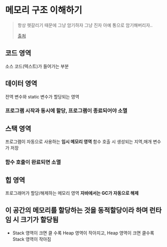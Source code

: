 # 메모리 구조 이해하기
> 항상 헷갈리기 때문에 그냥 암기하자
> 그냥 진자 아예 통으로 암기해버리자.. 
> 
> [출처](https://jinshine.github.io/2018/05/17/%EC%BB%B4%ED%93%A8%ED%84%B0%20%EA%B8%B0%EC%B4%88/%EB%A9%94%EB%AA%A8%EB%A6%AC%EA%B5%AC%EC%A1%B0/)
## 코드 영역
소스 코드(텍스트)가 들어가는 부분

## 데이터 영역
전역 변수와 static 변수가 할당되는 영역
### 프로그램 시작과 동시에 할당, 프로그램이 종료되어야 소멸

## 스택 영역
프로그램이 자동으로 사용하는 **임시 메모리 영역**
함수 호출 시 생성되는 지역,매개 변수가 저장
### 함수 호출이 완료되면 소멸

## 힙 영역
프로그래머가 할당/해제하는 메모리 영역
**자바에서는 GC가 자동으로 해제**
## 이 공간의 메모리를 할당하는 것을 동적할당이라 하며 런타임 시 크기가 할당됨

+ Stack 영역이 크면 클 수록 Heap 영역이 작아지고, Heap 영역이 크면 클수록 Stack 영역이 작아짐
